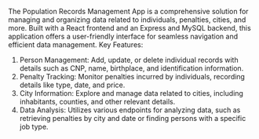 The Population Records Management App is a comprehensive solution for managing and organizing data related to individuals, penalties, cities, and more. Built with a React frontend and an Express and MySQL backend, this application offers a user-friendly interface for seamless navigation and efficient data management. Key Features:
1. Person Management: Add, update, or delete individual records with details such as CNP, name, birthplace, and identification information.
2. Penalty Tracking: Monitor penalties incurred by individuals, recording details like type, date, and price.
3. City Information: Explore and manage data related to cities, including inhabitants, counties, and other relevant details.
4. Data Analysis: Utilizes various endpoints for analyzing data, such as retrieving penalties by city and date or finding persons with a specific job type.



